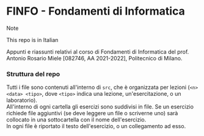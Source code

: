 # FINFO - Fondamenti di Informatica

> [!NOTE]
> This repo is in Italian

Appunti e riassunti relativi al corso di Fondamenti di Informatica del prof. Antonio Rosario Miele [082746, AA 2021-2022], Politecnico di Milano.

### Struttura del repo

Tutti i file sono contenuti all'interno di `src`, che è organizzata per lezioni (`<n> <data> <tipo>`, dove `<tipo>` indica una lezione, un'esercitazione, o un laboratorio).  
All'interno di ogni cartella gli esercizi sono suddivisi in file. Se un esercizio richiede file aggiuntivi (se deve leggere un file o scriverne uno) sarà collocato in una sottocartella con il nome dell'esercizio.  
In ogni file è riportato il testo dell'esercizio, o un collegamento ad esso.
